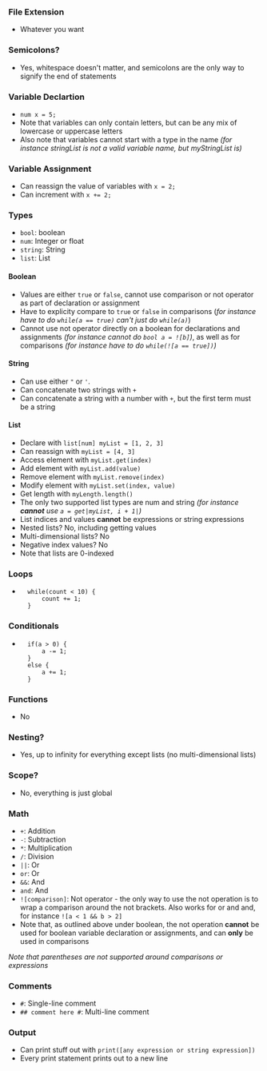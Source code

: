### File Extension
- Whatever you want

### Semicolons?
- Yes, whitespace doesn't matter, and semicolons are the only way to signify the end of statements

### Variable Declartion
- `num x = 5;`
- Note that variables can only contain letters, but can be any mix of lowercase or uppercase letters
- Also note that variables cannot start with a type in the name *(for instance stringList is not a valid variable name, but myStringList is)*

### Variable Assignment
- Can reassign the value of variables with `x = 2;`
- Can increment with `x += 2;`

### Types
- `bool`: boolean
- `num`: Integer or float
- `string`: String
- `list`: List

#### Boolean
- Values are either `true` or `false`, cannot use comparison or not operator as part of declaration or assignment
- Have to explicity compare to `true` or `false` in comparisons (*for instance have to do `while(a == true)` can't just do `while(a)`*)
- Cannot use not operator directly on a boolean for declarations and assignments *(for instance cannot do `bool a = ![b]`)*, as well as for comparisons *(for instance have to do `while(![a == true])`)*

#### String
- Can use either `"` or `'`.
- Can concatenate two strings with `+`
- Can concatenate a string with a number with `+`, but the first term must be a string

#### List
- Declare with `list[num] myList = [1, 2, 3]`
- Can reassign with `myList = [4, 3]`
- Access element with `myList.get(index)`
- Add element with `myList.add(value)`
- Remove element with `myList.remove(index)`
- Modify element with `myList.set(index, value)`
- Get length with `myLength.length()`
- The only two supported list types are num and string *(for instance **cannot** use `a = get|myList, i + 1|`)*
- List indices and values **cannot** be expressions or string expressions
- Nested lists? No, including getting values 
- Multi-dimensional lists? No
- Negative index values? No
- Note that lists are 0-indexed

### Loops
- ```
    while(count < 10) {
        count += 1;
    }

### Conditionals
- ```
    if(a > 0) {
        a -= 1;
    }
    else {
        a += 1;
    }

### Functions
- No

### Nesting?
- Yes, up to infinity for everything except lists (no multi-dimensional lists)

### Scope?
- No, everything is just global

### Math
- `+`: Addition
- `-`: Subtraction
- `*`: Multiplication
- `/`: Division
- `||`: Or
- `or`: Or
- `&&`: And
- `and`: And
- `![comparison]`: Not operator - the only way to use the not operation is to wrap a comparison around the not brackets. Also works for or and and, for instance `![a < 1 && b > 2]`
- Note that, as outlined above under boolean, the not operation **cannot** be used for boolean variable declaration or assignments, and can **only** be used in comparisons

*Note that parentheses are not supported around comparisons or expressions*

### Comments
- `#`: Single-line comment
- `## comment here #`: Multi-line comment

### Output
- Can print stuff out with `print([any expression or string expression])`
- Every print statement prints out to a new line